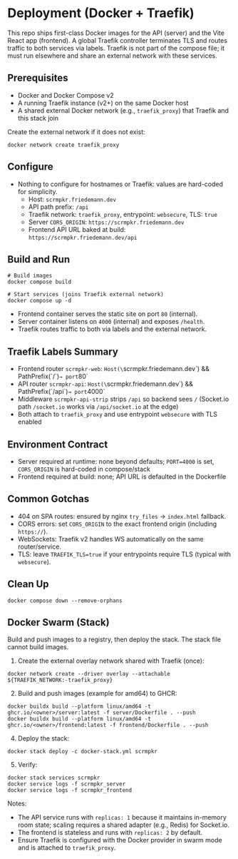 # Deployment (Docker + Traefik)

This repo ships first-class Docker images for the API (server) and the Vite React app (frontend). A global Traefik controller terminates TLS and routes traffic to both services via labels. Traefik is not part of the compose file; it must run elsewhere and share an external network with these services.

## Prerequisites
- Docker and Docker Compose v2
- A running Traefik instance (v2+) on the same Docker host
- A shared external Docker network (e.g., `traefik_proxy`) that Traefik and this stack join

Create the external network if it does not exist:

```
docker network create traefik_proxy
```

## Configure
- Nothing to configure for hostnames or Traefik: values are hard-coded for simplicity.
  - Host: `scrmpkr.friedemann.dev`
  - API path prefix: `/api`
  - Traefik network: `traefik_proxy`, entrypoint: `websecure`, TLS: `true`
  - Server `CORS_ORIGIN`: `https://scrmpkr.friedemann.dev`
  - Frontend API URL baked at build: `https://scrmpkr.friedemann.dev/api`

## Build and Run
```
# Build images
docker compose build

# Start services (joins Traefik external network)
docker compose up -d
```

- Frontend container serves the static site on port `80` (internal).
- Server container listens on `4000` (internal) and exposes `/health`.
- Traefik routes traffic to both via labels and the external network.

## Traefik Labels Summary
- Frontend router `scrmpkr-web`: `Host(\`scrmpkr.friedemann.dev\`) && PathPrefix(\`/\`)` → port `80`
- API router `scrmpkr-api`: `Host(\`scrmpkr.friedemann.dev\`) && PathPrefix(\`/api\`)` → port `4000`
- Middleware `scrmpkr-api-strip` strips `/api` so backend sees `/` (Socket.io path `/socket.io` works via `/api/socket.io` at the edge)
- Both attach to `traefik_proxy` and use entrypoint `websecure` with TLS enabled

## Environment Contract
- Server required at runtime: none beyond defaults; `PORT=4000` is set, `CORS_ORIGIN` is hard-coded in compose/stack
- Frontend required at build: none; API URL is defaulted in the Dockerfile

## Common Gotchas
- 404 on SPA routes: ensured by nginx `try_files` → `index.html` fallback.
- CORS errors: set `CORS_ORIGIN` to the exact frontend origin (including `https://`).
- WebSockets: Traefik v2 handles WS automatically on the same router/service.
- TLS: leave `TRAEFIK_TLS=true` if your entrypoints require TLS (typical with `websecure`).

## Clean Up
```
docker compose down --remove-orphans
```

## Docker Swarm (Stack)

Build and push images to a registry, then deploy the stack. The stack file cannot build images.

1) Create the external overlay network shared with Traefik (once):

```
docker network create --driver overlay --attachable ${TRAEFIK_NETWORK:-traefik_proxy}
```

2) Build and push images (example for amd64) to GHCR:

```
docker buildx build --platform linux/amd64 -t ghcr.io/<owner>/server:latest -f server/Dockerfile . --push
docker buildx build --platform linux/amd64 -t ghcr.io/<owner>/frontend:latest -f frontend/Dockerfile . --push
```

4) Deploy the stack:

```
docker stack deploy -c docker-stack.yml scrmpkr
```

5) Verify:

```
docker stack services scrmpkr
docker service logs -f scrmpkr_server
docker service logs -f scrmpkr_frontend
```

Notes:
- The API service runs with `replicas: 1` because it maintains in-memory room state; scaling requires a shared adapter (e.g., Redis) for Socket.io.
- The frontend is stateless and runs with `replicas: 2` by default.
- Ensure Traefik is configured with the Docker provider in swarm mode and is attached to `traefik_proxy`.
